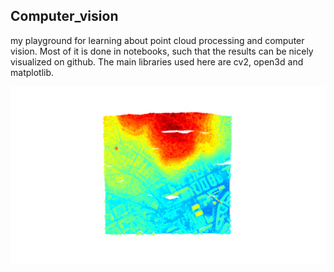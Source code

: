 ## Computer_vision

my playground for learning about point cloud processing and computer vision. 
Most of it is done in notebooks, such that the results can be nicely visualized on github.
The main libraries used here are cv2, open3d and matplotlib.

![Alt text](images/1.png)